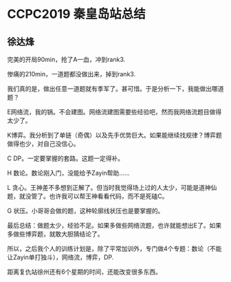 # CCPC2019 秦皇岛站总结

## 徐达烽

完美的开局90min，抢了A一血，冲到rank3.

惨痛的210min，一道题都没做出来，掉到rank3.

我们真的是，做出任意一道题就有季军了。甚可惜。于是分析一下，我能做出哪道题？

E网络流，我的锅。不会建图。网络流建图需要些经验吧，然而我网络流题目做得太少了。

K博弈。我分析到了单链（奇偶）以及先手优势巨大。如果能继续找规律？博弈题做得也少，对自己没信心。

C DP。一定要掌握的套路。这题一定得补。

H 数论。数论刚入门，没能给予Zayin帮助……

L 贪心。王神差不多想到正解了。但当时我觉得场上过的人太少，可能是道神仙题，就没管了。也许我可以帮王神看看代码，而不是死磕C。

G 状压。小哥哥会做的题，这种轮廓线状压也是要掌握的。

最后总结：做题太少，经验不足。如果多做些网络流题，也许就能想出E了。如果多做些博弈题，就敢大胆猜结论了。

所以，之后我个人的训练计划是，除了平常加训外，专门做4个专题：数论（不能让Zayin单打独斗），网络流，博弈，DP.

距离复仇站徐州还有6个星期的时间，还能改变很多东西。
